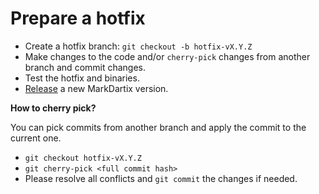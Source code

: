 # Prepare a hotfix

- Create a hotfix branch: `git checkout -b hotfix-vX.Y.Z`
- Make changes to the code and/or `cherry-pick` changes from another branch and commit changes.
- Test the hotfix and binaries.
- [Release](RELEASE.md) a new MarkDartix version.

**How to cherry pick?**

You can pick commits from another branch and apply the commit to the current one.

- `git checkout hotfix-vX.Y.Z`
- `git cherry-pick <full commit hash>`
- Please resolve all conflicts and `git commit` the changes if needed.

